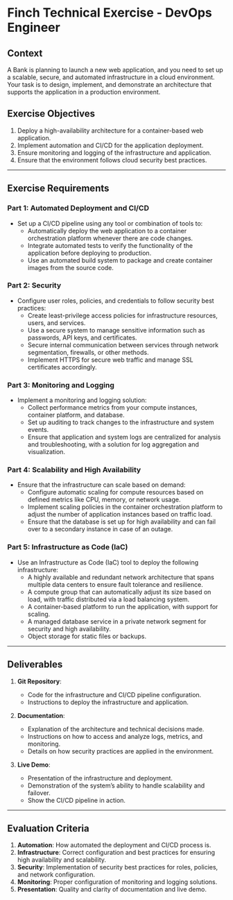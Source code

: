 # Finch Technical Exercise - DevOps Engineer

## Context
A Bank is planning to launch a new web application, and you need to set up a scalable, secure, and automated infrastructure in a cloud environment. Your task is to design, implement, and demonstrate an architecture that supports the application in a production environment.

## Exercise Objectives
1. Deploy a high-availability architecture for a container-based web application.
2. Implement automation and CI/CD for the application deployment.
3. Ensure monitoring and logging of the infrastructure and application.
4. Ensure that the environment follows cloud security best practices.

---

## Exercise Requirements

### Part 1: Automated Deployment and CI/CD
- Set up a CI/CD pipeline using any tool or combination of tools to:
  - Automatically deploy the web application to a container orchestration platform whenever there are code changes.
  - Integrate automated tests to verify the functionality of the application before deploying to production.
  - Use an automated build system to package and create container images from the source code.

### Part 2: Security
- Configure user roles, policies, and credentials to follow security best practices:
  - Create least-privilege access policies for infrastructure resources, users, and services.
  - Use a secure system to manage sensitive information such as passwords, API keys, and certificates.
  - Secure internal communication between services through network segmentation, firewalls, or other methods.
  - Implement HTTPS for secure web traffic and manage SSL certificates accordingly.

### Part 3: Monitoring and Logging
- Implement a monitoring and logging solution:
  - Collect performance metrics from your compute instances, container platform, and database.
  - Set up auditing to track changes to the infrastructure and system events.
  - Ensure that application and system logs are centralized for analysis and troubleshooting, with a solution for log aggregation and visualization.

### Part 4: Scalability and High Availability
- Ensure that the infrastructure can scale based on demand:
  - Configure automatic scaling for compute resources based on defined metrics like CPU, memory, or network usage.
  - Implement scaling policies in the container orchestration platform to adjust the number of application instances based on traffic load.
  - Ensure that the database is set up for high availability and can fail over to a secondary instance in case of an outage.

### Part 5: Infrastructure as Code (IaC)
- Use an Infrastructure as Code (IaC) tool to deploy the following infrastructure:
  - A highly available and redundant network architecture that spans multiple data centers to ensure fault tolerance and resilience.
  - A compute group that can automatically adjust its size based on load, with traffic distributed via a load balancing system.
  - A container-based platform to run the application, with support for scaling.
  - A managed database service in a private network segment for security and high availability.
  - Object storage for static files or backups.

---

## Deliverables

1. **Git Repository**:
   - Code for the infrastructure and CI/CD pipeline configuration.
   - Instructions to deploy the infrastructure and application.

2. **Documentation**:
   - Explanation of the architecture and technical decisions made.
   - Instructions on how to access and analyze logs, metrics, and monitoring.
   - Details on how security practices are applied in the environment.

3. **Live Demo**:
   - Presentation of the infrastructure and deployment.
   - Demonstration of the system’s ability to handle scalability and failover.
   - Show the CI/CD pipeline in action.

---

## Evaluation Criteria
1. **Automation**: How automated the deployment and CI/CD process is.
2. **Infrastructure**: Correct configuration and best practices for ensuring high availability and scalability.
3. **Security**: Implementation of security best practices for roles, policies, and network configuration.
4. **Monitoring**: Proper configuration of monitoring and logging solutions.
5. **Presentation**: Quality and clarity of documentation and live demo.
